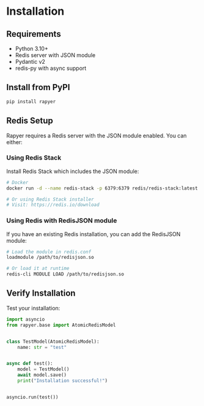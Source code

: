 # Installation

## Requirements

- Python 3.10+
- Redis server with JSON module
- Pydantic v2
- redis-py with async support

## Install from PyPI

```bash
pip install rapyer
```

## Redis Setup

Rapyer requires a Redis server with the JSON module enabled. You can either:

### Using Redis Stack

Install Redis Stack which includes the JSON module:

```bash
# Docker
docker run -d --name redis-stack -p 6379:6379 redis/redis-stack:latest

# Or using Redis Stack installer
# Visit: https://redis.io/download
```

### Using Redis with RedisJSON module

If you have an existing Redis installation, you can add the RedisJSON module:

```bash
# Load the module in redis.conf
loadmodule /path/to/redisjson.so

# Or load it at runtime
redis-cli MODULE LOAD /path/to/redisjson.so
```

## Verify Installation

Test your installation:

```python
import asyncio
from rapyer.base import AtomicRedisModel


class TestModel(AtomicRedisModel):
    name: str = "test"


async def test():
    model = TestModel()
    await model.save()
    print("Installation successful!")


asyncio.run(test())
```